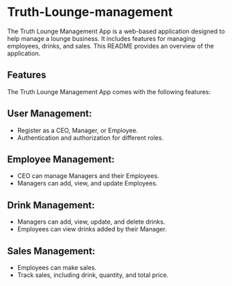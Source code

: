 # Truth-Lounge-management

The Truth Lounge Management App is a web-based application designed to help manage a lounge business. It includes features for managing employees, drinks, and sales. This README provides an overview of the application.

## Features
The Truth Lounge Management App comes with the following features:

## User Management:

-   Register as a CEO, Manager, or Employee.
-   Authentication and authorization for different roles.
## Employee Management:

-   CEO can manage Managers and their Employees.
-   Managers can add, view, and update Employees.
## Drink Management:

-   Managers can add, view, update, and delete drinks.
-   Employees can view drinks added by their Manager.
## Sales Management:

-   Employees can make sales.   
-   Track sales, including drink, quantity, and total price.


